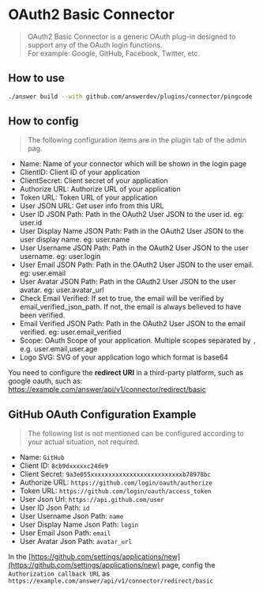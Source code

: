 # OAuth2 Basic Connector
> OAuth2 Basic Connector is a generic OAuth plug-in designed to support any of the OAuth login functions.  
> For example: Google, GitHub, Facebook, Twitter, etc.

## How to use
```bash
./answer build --with github.com/answerdev/plugins/connector/pingcode
```

## How to config
> The following configuration items are in the plugin tab of the admin pag.

- Name: Name of your connector which will be shown in the login page
- ClientID: Client ID of your application 
- ClientSecret: Client secret of your application
- Authorize URL: Authorize URL of your application
- Token URL: Token URL of your application
- User JSON URL: Get user info from this URL
- User ID JSON Path: Path in the OAuth2 User JSON to the user id. eg: user.id
- User Display Name JSON Path: Path in the OAuth2 User JSON to the user display name. eg: user.name
- User Username JSON Path: Path in the OAuth2 User JSON to the user username. eg: user.login
- User Email JSON Path: Path in the OAuth2 User JSON to the user email. eg: user.email
- User Avatar JSON Path: Path in the OAuth2 User JSON to the user avatar. eg: user.avatar_url
- Check Email Verified: If set to true, the email will be verified by email_verified_json_path. If not, the email is always believed to have been verified.
- Email Verified JSON Path: Path in the OAuth2 User JSON to the email verified. eg: user.email_verified
- Scope: OAuth Scope of your application. Multiple scopes separated by `,` e.g. user.email,user.age
- Logo SVG: SVG of your application logo which format is base64

You need to configure the **redirect URI** in a third-party platform, such as google oauth, such as:
https://example.com/answer/api/v1/connector/redirect/basic

## GitHub OAuth Configuration Example
> The following list is not mentioned can be configured according to your actual situation, not required.

- Name: `GitHub`
- Client ID: `8cb9dxxxxxc24de9`
- Client Secret: `9a3e055xxxxxxxxxxxxxxxxxxxxxxxxxxb78978bc`
- Authorize URL: `https://github.com/login/oauth/authorize`
- Token URL: `https://github.com/login/oauth/access_token`
- User Json Url: `https://api.github.com/user`
- User ID Json Path: `id`
- User Username Json Path: `name`
- User Display Name Json Path: `login`
- User Email Json Path: `email`
- User Avatar Json Path: `avatar_url`

In the [https://github.com/settings/applications/new](https://github.com/settings/applications/new) page, 
config the `Authorization callback URL` as `https://example.com/answer/api/v1/connector/redirect/basic`